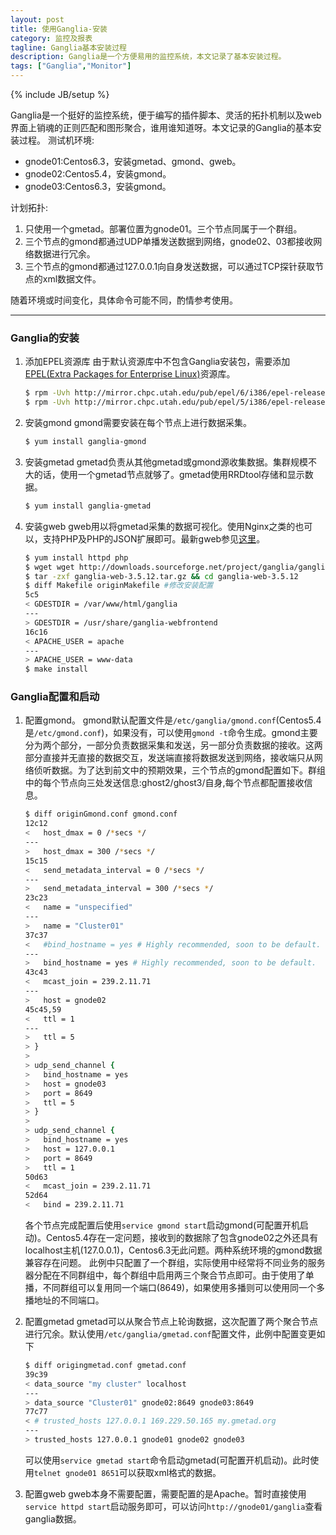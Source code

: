 ```yaml
---
layout: post
title: 使用Ganglia-安装
category: 监控及报表
tagline: Ganglia基本安装过程
description: Ganglia是一个方便易用的监控系统，本文记录了基本安装过程。
tags: ["Ganglia","Monitor"]
---
```

{% include JB/setup %}

Ganglia是一个挺好的监控系统，便于编写的插件脚本、灵活的拓扑机制以及web界面上销魂的正则匹配和图形聚合，谁用谁知道呀。本文记录的Ganglia的基本安装过程。
测试机环境:

* gnode01:Centos6.3，安装gmetad、gmond、gweb。
* gnode02:Centos5.4，安装gmond。
* gnode03:Centos6.3，安装gmond。

计划拓扑:

1. 只使用一个gmetad。部署位置为gnode01。三个节点同属于一个群组。
2. 三个节点的gmond都通过UDP单播发送数据到网络，gnode02、03都接收网络数据进行冗余。
3. 三个节点的gmond都通过127.0.0.1向自身发送数据，可以通过TCP探针获取节点的xml数据文件。

随着环境或时间变化，具体命令可能不同，酌情参考使用。

------

### Ganglia的安装
1. 添加EPEL资源库
    由于默认资源库中不包含Ganglia安装包，需要添加[EPEL(Extra Packages for Enterprise Linux)][1]资源库。

    ```sh
    $ rpm -Uvh http://mirror.chpc.utah.edu/pub/epel/6/i386/epel-release-6-8.noarch.rpm #Centos6.3
    $ rpm -Uvh http://mirror.chpc.utah.edu/pub/epel/5/i386/epel-release-5-4.noarch.rpm #Centos5.4
    ```

2. 安装gmond
    gmond需要安装在每个节点上进行数据采集。

    ```sh
    $ yum install ganglia-gmond
    ```

3. 安装gmetad
    gmetad负责从其他gmetad或gmond源收集数据。集群规模不大的话，使用一个gmetad节点就够了。gmetad使用RRDtool存储和显示数据。

    ```sh
    $ yum install ganglia-gmetad
    ```

4. 安装gweb
    gweb用以将gmetad采集的数据可视化。使用Nginx之类的也可以，支持PHP及PHP的JSON扩展即可。最新gweb参见[这里][2]。

    ```sh
    $ yum install httpd php
    $ wget wget http://downloads.sourceforge.net/project/ganglia/ganglia-web/3.5.12/ganglia-web-3.5.12.tar.gz?r=http%3A%2F%2Fsourceforge.net%2Fprojects%2Fganglia%2Ffiles%2Fganglia-web%2F3.5.12%2F&ts=1392258829&use_mirror=citylan
    $ tar -zxf ganglia-web-3.5.12.tar.gz && cd ganglia-web-3.5.12
    $ diff Makefile originMakefile #修改安装配置
    5c5
    < GDESTDIR = /var/www/html/ganglia
    ---
    > GDESTDIR = /usr/share/ganglia-webfrontend
    16c16
    < APACHE_USER = apache
    ---
    > APACHE_USER = www-data
    $ make install
    ```

### Ganglia配置和启动 
1. 配置gmond。
    gmond默认配置文件是`/etc/ganglia/gmond.conf`(Centos5.4是`/etc/gmond.conf`)，如果没有，可以使用`gmond -t`命令生成。gmond主要分为两个部分，一部分负责数据采集和发送，另一部分负责数据的接收。这两部分直接并无直接的数据交互，发送端直接将数据发送到网络，接收端只从网络侦听数据。为了达到前文中的预期效果，三个节点的gmond配置如下。群组中的每个节点向三处发送信息:ghost2/ghost3/自身,每个节点都配置接收信息。

    ```sh
    $ diff originGmond.conf gmond.conf
    12c12
    <   host_dmax = 0 /*secs */
    ---
    >   host_dmax = 300 /*secs */
    15c15
    <   send_metadata_interval = 0 /*secs */
    ---
    >   send_metadata_interval = 300 /*secs */
    23c23
    <   name = "unspecified"
    ---
    >   name = "Cluster01"
    37c37
    <   #bind_hostname = yes # Highly recommended, soon to be default.
    ---
    >   bind_hostname = yes # Highly recommended, soon to be default.
    43c43
    <   mcast_join = 239.2.11.71
    ---
    >   host = gnode02
    45c45,59
    <   ttl = 1
    ---
    >   ttl = 5
    > }
    > 
    > udp_send_channel {
    >   bind_hostname = yes
    >   host = gnode03
    >   port = 8649
    >   ttl = 5
    > }
    > 
    > udp_send_channel {
    >   bind_hostname = yes
    >   host = 127.0.0.1
    >   port = 8649
    >   ttl = 1
    50d63
    <   mcast_join = 239.2.11.71
    52d64
    <   bind = 239.2.11.71
    ```
    
    各个节点完成配置后使用`service gmond start`启动gmond(可配置开机启动)。Centos5.4存在一定问题，接收到的数据除了包含gnode02之外还具有localhost主机(127.0.0.1)，Centos6.3无此问题。两种系统环境的gmond数据兼容存在问题。
    此例中只配置了一个群组，实际使用中经常将不同业务的服务器分配在不同群组中，每个群组中启用两三个聚合节点即可。由于使用了单播，不同群组可以复用同一个端口(8649)，如果使用多播则可以使用同一个多播地址的不同端口。
2. 配置gmetad
    gmetad可以从聚合节点上轮询数据，这次配置了两个聚合节点进行冗余。默认使用`/etc/ganglia/gmetad.conf`配置文件，此例中配置变更如下

    ```sh
    $ diff origingmetad.conf gmetad.conf
    39c39
    < data_source "my cluster" localhost
    ---
    > data_source "Cluster01" gnode02:8649 gnode03:8649
    77c77
    < # trusted_hosts 127.0.0.1 169.229.50.165 my.gmetad.org
    ---
    > trusted_hosts 127.0.0.1 gnode01 gnode02 gnode03
    ```

    可以使用`service gmetad start`命令启动gmetad(可配置开机启动)。此时使用`telnet gnode01 8651`可以获取xml格式的数据。
3. 配置gweb
    gweb本身不需要配置，需要配置的是Apache。暂时直接使用`service httpd start`启动服务即可，可以访问`http://gnode01/ganglia`查看ganglia数据。

[1]: http://fedoraproject.org/wiki/EPEL
[2]: http://sourceforge.net/projects/ganglia/files/ganglia-web/
